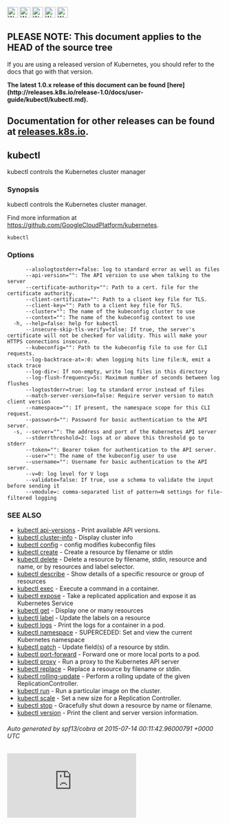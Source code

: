 <!-- BEGIN MUNGE: UNVERSIONED_WARNING -->

<!-- BEGIN STRIP_FOR_RELEASE -->

<img src="http://kubernetes.io/img/warning.png" alt="WARNING"
     width="25" height="25">
<img src="http://kubernetes.io/img/warning.png" alt="WARNING"
     width="25" height="25">
<img src="http://kubernetes.io/img/warning.png" alt="WARNING"
     width="25" height="25">
<img src="http://kubernetes.io/img/warning.png" alt="WARNING"
     width="25" height="25">
<img src="http://kubernetes.io/img/warning.png" alt="WARNING"
     width="25" height="25">

<h2>PLEASE NOTE: This document applies to the HEAD of the source tree</h2>

If you are using a released version of Kubernetes, you should
refer to the docs that go with that version.

<strong>
The latest 1.0.x release of this document can be found
[here](http://releases.k8s.io/release-1.0/docs/user-guide/kubectl/kubectl.md).

Documentation for other releases can be found at
[releases.k8s.io](http://releases.k8s.io).
</strong>
--

<!-- END STRIP_FOR_RELEASE -->

<!-- END MUNGE: UNVERSIONED_WARNING -->

## kubectl

kubectl controls the Kubernetes cluster manager

### Synopsis


kubectl controls the Kubernetes cluster manager.

Find more information at https://github.com/GoogleCloudPlatform/kubernetes.

```
kubectl
```

### Options

```
      --alsologtostderr=false: log to standard error as well as files
      --api-version="": The API version to use when talking to the server
      --certificate-authority="": Path to a cert. file for the certificate authority.
      --client-certificate="": Path to a client key file for TLS.
      --client-key="": Path to a client key file for TLS.
      --cluster="": The name of the kubeconfig cluster to use
      --context="": The name of the kubeconfig context to use
  -h, --help=false: help for kubectl
      --insecure-skip-tls-verify=false: If true, the server's certificate will not be checked for validity. This will make your HTTPS connections insecure.
      --kubeconfig="": Path to the kubeconfig file to use for CLI requests.
      --log-backtrace-at=:0: when logging hits line file:N, emit a stack trace
      --log-dir=: If non-empty, write log files in this directory
      --log-flush-frequency=5s: Maximum number of seconds between log flushes
      --logtostderr=true: log to standard error instead of files
      --match-server-version=false: Require server version to match client version
      --namespace="": If present, the namespace scope for this CLI request.
      --password="": Password for basic authentication to the API server.
  -s, --server="": The address and port of the Kubernetes API server
      --stderrthreshold=2: logs at or above this threshold go to stderr
      --token="": Bearer token for authentication to the API server.
      --user="": The name of the kubeconfig user to use
      --username="": Username for basic authentication to the API server.
      --v=0: log level for V logs
      --validate=false: If true, use a schema to validate the input before sending it
      --vmodule=: comma-separated list of pattern=N settings for file-filtered logging
```

### SEE ALSO

* [kubectl api-versions](kubectl_api-versions.md)	 - Print available API versions.
* [kubectl cluster-info](kubectl_cluster-info.md)	 - Display cluster info
* [kubectl config](kubectl_config.md)	 - config modifies kubeconfig files
* [kubectl create](kubectl_create.md)	 - Create a resource by filename or stdin
* [kubectl delete](kubectl_delete.md)	 - Delete a resource by filename, stdin, resource and name, or by resources and label selector.
* [kubectl describe](kubectl_describe.md)	 - Show details of a specific resource or group of resources
* [kubectl exec](kubectl_exec.md)	 - Execute a command in a container.
* [kubectl expose](kubectl_expose.md)	 - Take a replicated application and expose it as Kubernetes Service
* [kubectl get](kubectl_get.md)	 - Display one or many resources
* [kubectl label](kubectl_label.md)	 - Update the labels on a resource
* [kubectl logs](kubectl_logs.md)	 - Print the logs for a container in a pod.
* [kubectl namespace](kubectl_namespace.md)	 - SUPERCEDED: Set and view the current Kubernetes namespace
* [kubectl patch](kubectl_patch.md)	 - Update field(s) of a resource by stdin.
* [kubectl port-forward](kubectl_port-forward.md)	 - Forward one or more local ports to a pod.
* [kubectl proxy](kubectl_proxy.md)	 - Run a proxy to the Kubernetes API server
* [kubectl replace](kubectl_replace.md)	 - Replace a resource by filename or stdin.
* [kubectl rolling-update](kubectl_rolling-update.md)	 - Perform a rolling update of the given ReplicationController.
* [kubectl run](kubectl_run.md)	 - Run a particular image on the cluster.
* [kubectl scale](kubectl_scale.md)	 - Set a new size for a Replication Controller.
* [kubectl stop](kubectl_stop.md)	 - Gracefully shut down a resource by name or filename.
* [kubectl version](kubectl_version.md)	 - Print the client and server version information.

###### Auto generated by spf13/cobra at 2015-07-14 00:11:42.96000791 +0000 UTC


<!-- BEGIN MUNGE: GENERATED_ANALYTICS -->
[![Analytics](https://kubernetes-site.appspot.com/UA-36037335-10/GitHub/docs/user-guide/kubectl/kubectl.md?pixel)]()
<!-- END MUNGE: GENERATED_ANALYTICS -->
